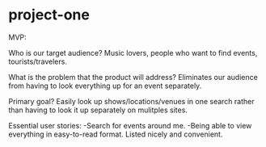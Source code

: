 # project-one

MVP:

Who is our target audience?
Music lovers, people who want to find events, tourists/travelers.

What is the problem that the product will address?
Eliminates our audience from having to look everything up for an event separately.

Primary goal?
Easily look up shows/locations/venues in one search rather than having to 
look it up separately on mulitples sites. 

Essential user stories:
-Search for events around me.
-Being able to view everything in easy-to-read format. Listed nicely and convenient.  